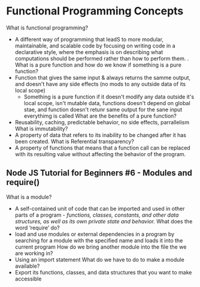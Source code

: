 # Functional Programming Concepts

What is functional programming?
  - A different way of programming that leadS to more modular, maintainable, and scalable code by focusing on writing code in a declarative style, where the emphasis is on describing what computations should be performed rather than how to perform them. .
What is a pure function and how do we know if something is a pure function?
  - Function that gives the same input & always returns the samme output, and doesn't have any side effects (no mods to any outside data of its local scope)
    - Something is a pure function if it doesn't modify any data outside it's local scope, isn't mutable data, functions doesn't depend on global stae, and function doesn't retunr same output for the sane input everythimg is called
What are the benefits of a pure function?
  - Reusability, caching, predictable behavior, no side effects, parrallelism
What is immutability?
  - A property of data that refers to its inability to be changed after it has been created.
What is Referential transparency?
-  A property of functions that means that a function call can be replaced with its resulting value without affecting the behavior of the program.

## Node JS Tutorial for Beginners #6 - Modules and require()
What is a module?
  - A self-contained unit of code that can be imported and used in other parts of a program - *functions, classes, constants, and other data structures, as well as its own private state and behavior.*
What does the word ‘require’ do?
  - load and use modules or external dependencies in a program by searching for a module with the specified name and loads it into the current program
How do we bring another module into the file the we are working in?
  - Using an import statement
What do we have to do to make a module available?
  - Export its functions, classes, and data structures that you want to make accessible